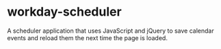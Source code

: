 # workday-scheduler
A scheduler application that uses JavaScript and jQuery to save calendar events and reload them the next time the page is loaded.
